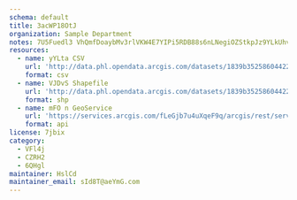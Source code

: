 ```yaml
---
schema: default
title: 3acWP18OtJ 
organization: Sample Department 
notes: 7U5Fuedl3 VhQmfDoaybMv3rlVKW4E7YIPi5RDB88s6nLNegiOZStkpJz9YLkUhvM2xusqdN4Ij0c1PjSZwT1G6HyoAmfKXOTb29 
resources:
  - name: yYLta CSV
    url: 'http://data.phl.opendata.arcgis.com/datasets/1839b35258604422b0b520cbb668df0d_0.csv'
    format: csv
  - name: VJDvS Shapefile
    url: 'http://data.phl.opendata.arcgis.com/datasets/1839b35258604422b0b520cbb668df0d_0.zip'
    format: shp
  - name: mFO n GeoService
    url: 'https://services.arcgis.com/fLeGjb7u4uXqeF9q/arcgis/rest/services/Air_Monitoring_Stations/FeatureServer/0/query'
    format: api
license: 7jbix 
category:
  - VFl4j 
  - CZRH2 
  - 6QHgl 
maintainer: HslCd  
maintainer_email: sId8T@aeYmG.com
---
```

